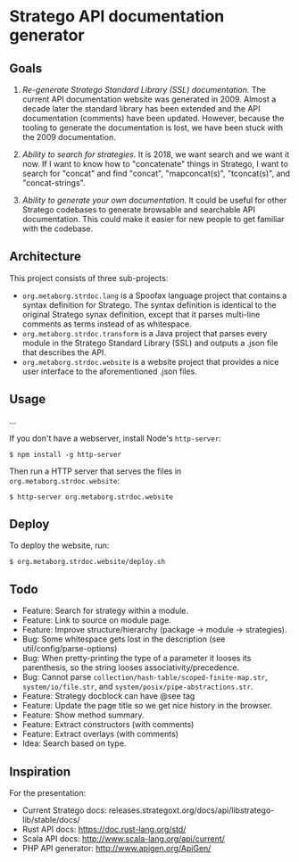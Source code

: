 # Stratego API documentation generator

## Goals

1. _Re-generate Stratego Standard Library (SSL) documentation._ The current API documentation website was generated in 2009. Almost a decade later the standard library has been extended and the API documentation (comments) have been updated. However, because the tooling to generate the documentation is lost, we have been stuck with the 2009 documentation.

2. *Ability to search for strategies.* It is 2018, we want search and we want it now. If I want to know how to "concatenate" things in Stratego, I want to search for "concat" and find "concat", "mapconcat(s)", "tconcat(s)", and "concat-strings".

3. *Ability to generate your own documentation.* It could be useful for other Stratego codebases to generate browsable and searchable API documentation. This could make it easier for new people to get familiar with the codebase.

## Architecture

This project consists of three sub-projects:

- `org.metaborg.strdoc.lang` is a Spoofax language project that contains a syntax definition for Stratego. The syntax definition is identical to the original Stratego synax definition, except that it parses multi-line comments as terms instead of as whitespace.
- `org.metaborg.strdoc.transform` is a Java project that parses every module in the Stratego Standard Library (SSL) and outputs a .json file that describes the API.
- `org.metaborg.strdoc.website` is a website project that provides a nice user interface to the aforementioned .json files.

## Usage

...

If you don't have a webserver, install Node's `http-server`:

```
$ npm install -g http-server
```

Then run a HTTP server that serves the files in `org.metaborg.strdoc.website`:

```
$ http-server org.metaborg.strdoc.website
```

## Deploy

To deploy the website, run:

```
$ org.metaborg.strdoc.website/deploy.sh
```

## Todo

* Feature: Search for strategy within a module.
* Feature: Link to source on module page.
* Feature: Improve structure/hierarchy (package -> module -> strategies).
* Bug: Some whitespace gets lost in the description (see util/config/parse-options)
* Bug: When pretty-printing the type of a parameter it looses its parenthesis, so the string looses associativity/precedence.
* Bug: Cannot parse `collection/hash-table/scoped-finite-map.str`, `system/io/file.str`, and `system/posix/pipe-abstractions.str`.
* Feature: Strategy docblock can have @see tag
* Feature: Update the page title so we get nice history in the browser.
* Feature: Show method summary.
* Feature: Extract constructors (with comments)
* Feature: Extract overlays (with comments)
* Idea: Search based on type.

## Inspiration

For the presentation:

- Current Stratego docs: releases.strategoxt.org/docs/api/libstratego-lib/stable/docs/
- Rust API docs: https://doc.rust-lang.org/std/
- Scala API docs: http://www.scala-lang.org/api/current/
- PHP API generator: http://www.apigen.org/ApiGen/
